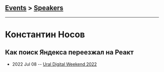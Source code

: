 ## [Events](../README.md) > [Speakers](../speakers.md)
---

# Константин Носов

## Как поиск Яндекса переезжал на Реакт
- 2022 Jul 08 -- [Ural Digital Weekend 2022](https://youtu.be/4EKf5LS489g)    
